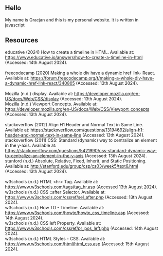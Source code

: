 ## Hello
My name is Gracjan and this is my personal website. It is written in javascript



## Resources


educative (2024) How to create a timeline in HTML. Available at: https://www.educative.io/answers/how-to-create-a-timeline-in-html (Accessed: 14th August 2024).<br>
<br>
freecodecamp (2020) Making a whole div have a dynamic href link- React. Available at: https://forum.freecodecamp.org/t/making-a-whole-div-have-a-dynamic-href-link-react/340805 (Accessed: 13th August 2024).<br>
<br>
Mozilla (n.d.) display. Available at: https://developer.mozilla.org/en-US/docs/Web/CSS/display (Accessed: 13th August 2024).<br>
Mozilla (n.d.) Viewport Concepts. Available at: https://developer.mozilla.org/en-US/docs/Web/CSS/Viewport_concepts (Accessed: 13th August 2024).<br>
<br>
stackoverflow (2012) Align H1 Header and Normal Text in Same Line. Available at: https://stackoverflow.com/questions/13194692/align-h1-header-and-normal-text-in-same-line (Accessed: 13th August 2024).<br>
stackoverflow (2011) CSS: Standard (dynamic) way to centralize an element in the y-axis. Available at: https://stackoverflow.com/questions/5421990/css-standard-dynamic-way-to-centralize-an-element-in-the-y-axis (Accessed: 13th August 2024).<br>
stanford (n.d.) Absolute, Relative, Fixed, Inherit, and Static Positioning. Available at: http://stanford.edu/group/csp/cs03/week5/text6.html (Accessed: 13th August 2024).<br>
<br>
w3schools (n.d.) HTML \<hr\> Tag. Available at: https://www.w3schools.com/tags/tag_hr.asp (Accessed 13th August 2024).<br>
w3schools (n.d.) CSS ::after Selector. Available at: https://www.w3schools.com/cssref/sel_after.php (Accessed: 13th August 2024).<br>
w3schools (n.d.) How TO - Timeline. Available at: https://www.w3schools.com/howto/howto_css_timeline.asp (Accessed: 14th August 2024).<br>
w3schools (n.d.) CSS left Property. Available at: https://www.w3schools.com/cssref/pr_pos_left.php (Accessed: 14th August 2024).<br>
w3schools (n.d.) HTML Styles - CSS. Available at: https://www.w3schools.com/html/html_css.asp (Accessed: 15th August 2024).<br>








